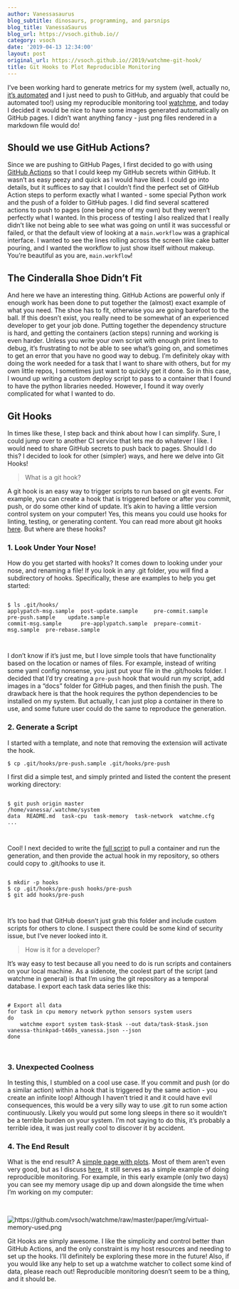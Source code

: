 ```yaml
---
author: Vanessasaurus
blog_subtitle: dinosaurs, programming, and parsnips
blog_title: VanessaSaurus
blog_url: https://vsoch.github.io//
category: vsoch
date: '2019-04-13 12:34:00'
layout: post
original_url: https://vsoch.github.io//2019/watchme-git-hook/
title: Git Hooks to Plot Reproducible Monitoring
---
```


<p>I’ve been working hard to generate metrics 
for my system (well, actually no, <a href="https://www.github.com/vsoch/watchme-system">it’s automated</a>
and I just need to push to GitHub, and arguably that could be automated too!) using my reproducible
monitoring tool <a href="https://vsoch.github.io/watchme" target="_blank">watchme</a>, and today I decided it would
be nice to have some images generated automatically on GitHub pages. I didn’t want anything fancy - just
png files rendered in a markdown file would do!</p>

<h2 id="should-we-use-github-actions">Should we use GitHub Actions?</h2>

<p>Since we are pushing to GitHub Pages, I first decided to go with using <a href="https://developer.github.com/actions/managing-workflows/workflow-configuration-options/">GitHub Actions</a>
so that I could keep my GitHub secrets within GitHub. It wasn’t as easy peezy and quick as I would have liked.
I could go into details, but it suffices to say that I couldn’t find the perfect set of GitHub Action steps
to perform exactly what I wanted - some special Python work and the push of a folder to GitHub pages. I did find several
scattered actions to push to pages (one being one of my own) but they weren’t perfectly what I wanted.
In this process of testing I also realized that I really didn’t like not being able to see what was going on until it was successful or
failed, or that the default view of looking at a <code class="highlighter-rouge">main.workflow</code> was a graphical interface. I wanted to see
the lines rolling across the screen like cake batter pouring, and I wanted the workflow to just show itself
without makeup. You’re beautiful as you are, <code class="highlighter-rouge">main.workflow</code>!</p>

<h2 id="the-cinderalla-shoe-didnt-fit">The Cinderalla Shoe Didn’t Fit</h2>

<p>And here we have an interesting thing. GitHub Actions are powerful only if enough work has been done
to put together the (almost) exact example of what you need. The shoe has to fit, otherwise you
are going barefoot to the ball. If this doesn’t exist, you really
need to be somewhat of an experienced developer to get your job done. Putting together the dependency structure
is hard, and getting the containers (action steps) running and working is even harder. Unless you write your
own script with enough print lines to debug, it’s frustrating to not be able to see what’s going on, and
sometimes to get an error that you have no good way to debug. I’m definitely okay with doing the work
needed for a task that I want to share with others, but for my own little repos, I sometimes just
want to quickly get it done. So in this case, I wound up writing a custom deploy script to pass to a container that I found to have
the python libraries needed. However, I found it way overly complicated for what I wanted to do.</p>

<h2 id="git-hooks">Git Hooks</h2>

<p>In times like these, I step back and think about how I can simplify. Sure, I could jump over to another CI service
that lets me do whatever I like. I would need to share GitHub secrets to push back to pages. Should I do this?
I decided to look for other (simpler) ways, and here we delve into Git Hooks!</p>

<blockquote>
  <p>What is a git hook?</p>
</blockquote>

<p>A git hook is an easy way to trigger scripts to run based on git events. For example, you can 
create a hook that is triggered before or after you commit, push, or do some other kind of update.
It’s akin to having a little version control system on your computer! Yes, this means you could
use hooks for linting, testing, or generating content. You can read more about git hooks <a href="https://git-scm.com/book/en/v2/Customizing-Git-Git-Hooks">here</a>.
But where are these hooks?</p>

<h3 id="1-look-under-your-nose">1. Look Under Your Nose!</h3>

<p>How do you get started with hooks? It comes down to looking under your nose, and renaming a file! 
If you look in any .git folder, you will find a subdirectory of hooks. Specifically, these are examples
to help you get started:</p>

<div class="language-bash highlighter-rouge"><div class="highlight"><pre class="highlight"><code>
<span class="nv">$ </span><span class="nb">ls</span> .git/hooks/
applypatch-msg.sample  post-update.sample     pre-commit.sample          pre-push.sample    update.sample
commit-msg.sample      pre-applypatch.sample  prepare-commit-msg.sample  pre-rebase.sample

</code></pre></div></div>

<p>I don’t know if it’s just me, but I love simple tools that have functionality based on the location or
names of files. For example, instead of writing some yaml config nonsense, you just put your file in the .git/hooks folder.
I decided that I’d try creating a <code class="highlighter-rouge">pre-push</code> hook that would run my script, add images in a “docs” folder
for GitHub pages, and then finish the push. The drawback here is that the hook requires the python
dependencies to be installed on my system. But actually, I can just plop a container in there to use,
and some future user could do the same to reproduce the generation.</p>

<h3 id="2-generate-a-script">2. Generate a Script</h3>

<p>I started with a template, and note that removing the extension will activate the hook.</p>

<div class="language-bash highlighter-rouge"><div class="highlight"><pre class="highlight"><code><span class="nv">$ </span>cp .git/hooks/pre-push.sample .git/hooks/pre-push
</code></pre></div></div>

<p>I first did a simple test, and simply printed and listed the content the present working directory:</p>

<div class="language-bash highlighter-rouge"><div class="highlight"><pre class="highlight"><code>
<span class="nv">$ </span>git push origin master 
/home/vanessa/.watchme/system
data  README.md  task-cpu  task-memory	task-network  watchme.cfg
...

</code></pre></div></div>

<p>Cool! I next decided to write the <a href="https://github.com/vsoch/watchme-system/blob/master/hooks/pre-push">full script</a> 
to pull a container and run the generation, and then provide the actual hook in my repository, so others could copy to .git/hooks
to use it.</p>

<div class="language-bash highlighter-rouge"><div class="highlight"><pre class="highlight"><code>
<span class="nv">$ </span>mkdir <span class="nt">-p</span> hooks
<span class="nv">$ </span>cp .git/hooks/pre-push hooks/pre-push
<span class="nv">$ </span>git add hooks/pre-push

</code></pre></div></div>

<p>It’s too bad that GitHub doesn’t just grab this folder and include custom scripts for others to clone. I suspect
there could be some kind of security issue, but I’ve never looked into it.</p>

<blockquote>
  <p>How is it for a developer?</p>
</blockquote>

<p>It’s way easy to test because all you need to do is run scripts and containers on your local machine.
As a sidenote, the coolest part of the script (and watchme in general) is that I’m using the git repository as a temporal
database. I export each task data series like this:</p>

<div class="language-bash highlighter-rouge"><div class="highlight"><pre class="highlight"><code>
<span class="c"># Export all data</span>
<span class="k">for </span>task <span class="k">in </span>cpu memory network python sensors system users
<span class="k">do
    </span>watchme <span class="nb">export </span>system task-<span class="nv">$task</span> <span class="nt">--out</span> data/task-<span class="nv">$task</span>.json vanessa-thinkpad-t460s_vanessa.json <span class="nt">--json</span>
<span class="k">done</span>

</code></pre></div></div>

<h3 id="3-unexpected-coolness">3. Unexpected Coolness</h3>

<p>In testing this, I stumbled on a cool use case. If you commit and push (or do a similar action) within a hook
that is triggered by the same action - you create an infinite loop! Although I haven’t tried it and it could
have evil consequences, this would be a very silly way to use .git to run some action continuously. Likely
you would put some long sleeps in there so it wouldn’t be a terrible burden on your system. I’m not saying to
do this, it’s probably a terrible idea, it was just really cool to discover it by accident.</p>

<h3 id="4-the-end-result">4. The End Result</h3>

<p>What is the end result? A <a href="https://vsoch.github.io/watchme-system/">simple page with plots</a>. Most of them
aren’t even very good, but as I discuss <a href="https://github.com/vsoch/watchme/blob/master/paper/paper.md#watcher-example">here</a>, 
it still serves as a simple example of doing reproducible monitoring. For example, in this early example (only two days)
you can see my memory usage dip up and down alongside the time when I’m working on my computer:</p>

<p><br /></p>

<p><img src="https://github.com/vsoch/watchme/raw/master/paper/img/virtual-memory-used.png" alt="https://github.com/vsoch/watchme/raw/master/paper/img/virtual-memory-used.png" /></p>

<p>Git Hooks are simply awesome. I like the simplicity and control better than GitHub Actions, and the
only constraint is my host resources and needing to set up the hooks. I’ll definitely be exploring
these more in the future! Also, if you would like any help to set up a watchme watcher to collect
some kind of data, please reach out! Reproducible monitoring doesn’t seem to be a thing, and
it should be.</p>